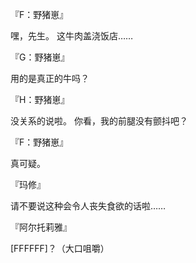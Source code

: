 『F：野猪崽』

嘿，先生。
这牛肉盖浇饭店……

『G：野猪崽』

用的是真正的牛吗？

『H：野猪崽』

没关系的说啦。
你看，我的前腿没有颤抖吧？

『F：野猪崽』

真可疑。

『玛修』

请不要说这种会令人丧失食欲的话啦……

『阿尔托莉雅』

[FFFFFF]？（大口咀嚼）

